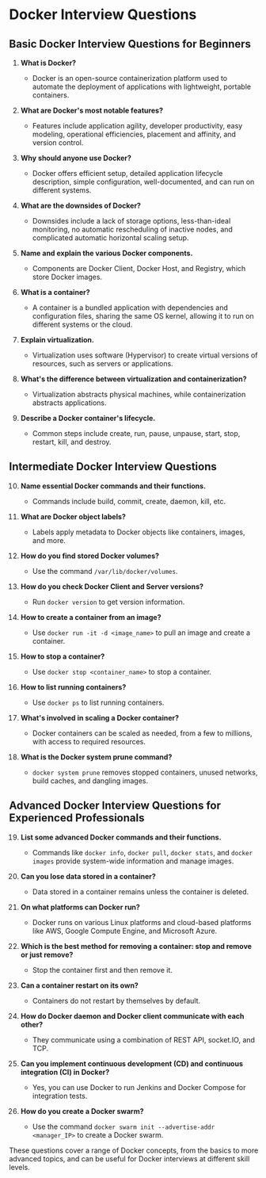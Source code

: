 # Docker Interview Questions

## Basic Docker Interview Questions for Beginners

1. **What is Docker?**
   - Docker is an open-source containerization platform used to automate the deployment of applications with lightweight, portable containers.

2. **What are Docker's most notable features?**
   - Features include application agility, developer productivity, easy modeling, operational efficiencies, placement and affinity, and version control.

3. **Why should anyone use Docker?**
   - Docker offers efficient setup, detailed application lifecycle description, simple configuration, well-documented, and can run on different systems.

4. **What are the downsides of Docker?**
   - Downsides include a lack of storage options, less-than-ideal monitoring, no automatic rescheduling of inactive nodes, and complicated automatic horizontal scaling setup.

5. **Name and explain the various Docker components.**
   - Components are Docker Client, Docker Host, and Registry, which store Docker images.

6. **What is a container?**
   - A container is a bundled application with dependencies and configuration files, sharing the same OS kernel, allowing it to run on different systems or the cloud.

7. **Explain virtualization.**
   - Virtualization uses software (Hypervisor) to create virtual versions of resources, such as servers or applications.

8. **What's the difference between virtualization and containerization?**
   - Virtualization abstracts physical machines, while containerization abstracts applications.

9. **Describe a Docker container's lifecycle.**
   - Common steps include create, run, pause, unpause, start, stop, restart, kill, and destroy.

## Intermediate Docker Interview Questions

10. **Name essential Docker commands and their functions.**
    - Commands include build, commit, create, daemon, kill, etc.

11. **What are Docker object labels?**
    - Labels apply metadata to Docker objects like containers, images, and more.

12. **How do you find stored Docker volumes?**
    - Use the command `/var/lib/docker/volumes`.

13. **How do you check Docker Client and Server versions?**
    - Run `docker version` to get version information.

14. **How to create a container from an image?**
    - Use `docker run -it -d <image_name>` to pull an image and create a container.

15. **How to stop a container?**
    - Use `docker stop <container_name>` to stop a container.

16. **How to list running containers?**
    - Use `docker ps` to list running containers.

17. **What's involved in scaling a Docker container?**
    - Docker containers can be scaled as needed, from a few to millions, with access to required resources.

18. **What is the Docker system prune command?**
    - `docker system prune` removes stopped containers, unused networks, build caches, and dangling images.

## Advanced Docker Interview Questions for Experienced Professionals

19. **List some advanced Docker commands and their functions.**
    - Commands like `docker info`, `docker pull`, `docker stats`, and `docker images` provide system-wide information and manage images.

20. **Can you lose data stored in a container?**
    - Data stored in a container remains unless the container is deleted.

21. **On what platforms can Docker run?**
    - Docker runs on various Linux platforms and cloud-based platforms like AWS, Google Compute Engine, and Microsoft Azure.

22. **Which is the best method for removing a container: stop and remove or just remove?**
    - Stop the container first and then remove it.

23. **Can a container restart on its own?**
    - Containers do not restart by themselves by default.

24. **How do Docker daemon and Docker client communicate with each other?**
    - They communicate using a combination of REST API, socket.IO, and TCP.

25. **Can you implement continuous development (CD) and continuous integration (CI) in Docker?**
    - Yes, you can use Docker to run Jenkins and Docker Compose for integration tests.

26. **How do you create a Docker swarm?**
    - Use the command `docker swarm init --advertise-addr <manager_IP>` to create a Docker swarm.

These questions cover a range of Docker concepts, from the basics to more advanced topics, and can be useful for Docker interviews at different skill levels.
